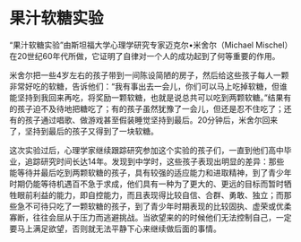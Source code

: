 # 果汁软糖实验
“果汁软糖实验”由斯坦福大学心理学研究专家迈克尔&#8226;米舍尔（Michael Mischel）在20世纪60年代所做，它证明了自律对一个人的成功起到了何等重要的作用。 

米舍尔把一些4岁左右的孩子带到一间陈设简陋的房子，然后给这些孩子每人一颗非常好吃的软糖，告诉他们：“我有事出去一会儿，你们可以马上吃掉软糖，但谁能坚持到我回来再吃，将奖励一颗软糖，也就是说总共可以吃到两颗软糖。”结果有的孩子迫不及待地把糖吃了；有的孩子虽然犹豫了一会儿，但还是忍不住吃了；还有的孩子通过唱歌、做游戏甚至假装睡觉坚持到最后。20分钟后，米舍尔回来了，坚持到最后的孩子又得到了一块软糖。 

这次实验过后，心理学家继续跟踪研究参加这个实验的孩子们，一直到他们高中毕业，追踪研究时间长达14年。发现到中学时，这些孩子表现出明显的差异：那些能等待并最后吃到两颗软糖的孩子，具有较强的适应能力和进取精神，到了青少年时期仍能等待机遇百不急于求成，他们具有一种为了更大的、更远的目标而暂时牺牲眼前利益的能力，即自控能力，而且表现得比较自信、合群、勇敢、独立；而那些急不可待只吃了一颗软糖的孩子，到了青少年时期表现的比较固执、虚荣或优柔寡断，往往会屈从于压力而逃避挑战。当欲望来的的时候他们无法控制自己，一定要马上满足欲望，否则就无法平静下心来继续做后面的事情。
 
